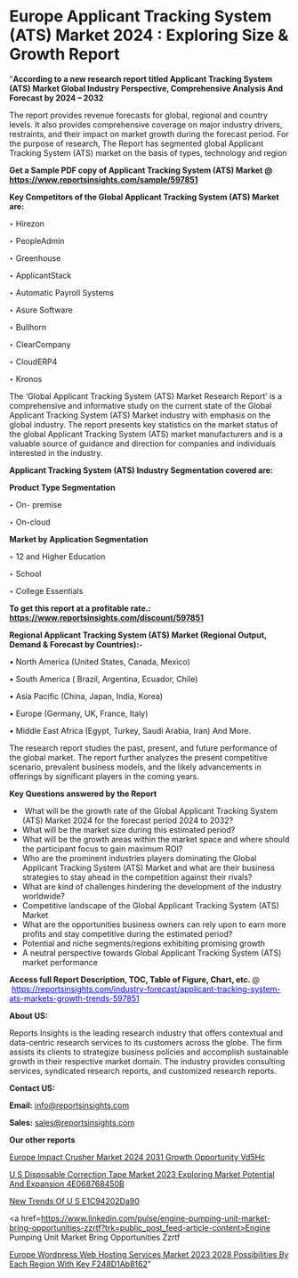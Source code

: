 # Europe Applicant Tracking System (ATS) Market 2024 : Exploring Size & Growth Report

"<strong>According to a new research report titled Applicant Tracking System (ATS) Market Global Industry Perspective, Comprehensive Analysis And Forecast by 2024 – 2032</strong>

The report provides revenue forecasts for global, regional and country levels. It also provides comprehensive coverage on major industry drivers, restraints, and their impact on market growth during the forecast period. For the purpose of research, The Report has segmented global Applicant Tracking System (ATS) market on the basis of types, technology and region

<strong>Get a Sample PDF copy of Applicant Tracking System (ATS) Market </strong><strong>@<a href=https://www.reportsinsights.com/sample/597851 style=color:#0000ff;> https://www.reportsinsights.com/sample/597851</a></strong></font>

<strong>Key Competitors of the Global Applicant Tracking System (ATS) Market are:</strong>

‣ Hirezon


‣ PeopleAdmin


‣ Greenhouse


‣ ApplicantStack


‣ Automatic Payroll Systems


‣ Asure Software


‣ Bullhorn


‣ ClearCompany


‣ CloudERP4


‣ Kronos

The ‘Global Applicant Tracking System (ATS) Market Research Report’ is a comprehensive and informative study on the current state of the Global Applicant Tracking System (ATS) Market industry with emphasis on the global industry. The report presents key statistics on the market status of the global Applicant Tracking System (ATS) market manufacturers and is a valuable source of guidance and direction for companies and individuals interested in the industry.

<strong>Applicant Tracking System (ATS) Industry Segmentation covered are:</strong>

<strong>Product Type Segmentation</strong>

‣    On- premise


‣ On-cloud

<strong>Market by Application Segmentation</strong>

‣   12 and Higher Education


‣ School


‣ College Essentials

<strong>To get this report at a profitable rate.: <a href=https://www.reportsinsights.com/discount/597851 style=color:#0000ff;>https://www.reportsinsights.com/discount/597851</a></strong></font>

<strong>Regional Applicant Tracking System (ATS) Market (Regional Output, Demand &amp; Forecast by Countries):-</strong>

• North America (United States, Canada, Mexico)

• South America ( Brazil, Argentina, Ecuador, Chile)

• Asia Pacific (China, Japan, India, Korea)

• Europe (Germany, UK, France, Italy)

• Middle East Africa (Egypt, Turkey, Saudi Arabia, Iran) And More.

The research report studies the past, present, and future performance of the global market. The report further analyzes the present competitive scenario, prevalent business models, and the likely advancements in offerings by significant players in the coming years.

<strong>Key Questions answered by the Report</strong>
<ul>
  <li> What will be the growth rate of the Global Applicant Tracking System (ATS) Market 2024 for the forecast period 2024 to 2032?</li>
  <li>What will be the market size during this estimated period?</li>
  <li>What will be the growth areas within the market space and where should the participant focus to gain maximum ROI?</li>
  <li>Who are the prominent industries players dominating the Global Applicant Tracking System (ATS) Market and what are their business strategies to stay ahead in the competition against their rivals?</li>
  <li>What are kind of challenges hindering the development of the industry worldwide?</li>
  <li>Competitive landscape of the Global Applicant Tracking System (ATS) Market</li>
  <li>What are the opportunities business owners can rely upon to earn more profits and stay competitive during the estimated period?</li>
  <li>Potential and niche segments/regions exhibiting promising growth</li>
  <li>A neutral perspective towards Global Applicant Tracking System (ATS) market performance</li>
</ul>
<strong>Access full Report Description, TOC, Table of Figure, Chart, etc. </strong>@  <a href=https://reportsinsights.com/industry-forecast/applicant-tracking-system-ats-markets-growth-trends-597851 style=color:#0000ff;>https://reportsinsights.com/industry-forecast/applicant-tracking-system-ats-markets-growth-trends-597851</a></font>

<strong><strong>About US</strong>:</strong>

Reports Insights is the leading research industry that offers contextual and data-centric research services to its customers across the globe. The firm assists its clients to strategize business policies and accomplish sustainable growth in their respective market domain. The industry provides consulting services, syndicated research reports, and customized research reports.

<strong>Contact US:</strong>

<p class=""""><b>Email:</b> <a href=mailto:info@reportsinsights.com>info@reportsinsights.com</a></p>
<p class=""""><b>Sales:</b> <a href=mailto:sales@reportsinsights.com>sales@reportsinsights.com</a></p>

<strong>Our other reports</strong>

<a href=https://www.linkedin.com/pulse/europe-impact-crusher-market-2024-2031-growth-opportunity-vd5hc/>Europe Impact Crusher Market 2024 2031 Growth Opportunity Vd5Hc</a>

<a href=https://medium.com/@anuragakarte041/u-s-disposable-correction-tape-market-2023-exploring-market-potential-and-expansion-4e068768450b>U S Disposable Correction Tape Market 2023 Exploring Market Potential And Expansion 4E068768450B</a>

<a href=https://medium.com/@patelamau/new-trends-of-u-s-e1c94202da90>New Trends Of U S E1C94202Da90</a>

<a href=https://www.linkedin.com/pulse/engine-pumping-unit-market-bring-opportunities-zzrtf?trk=public_post_feed-article-content>Engine Pumping Unit Market Bring Opportunities Zzrtf</a>

<a href=https://medium.com/@reportsinsights23/europe-wordpress-web-hosting-services-market-2023-2028-possibilities-by-each-region-with-key-f248d1ab8162>Europe Wordpress Web Hosting Services Market 2023 2028 Possibilities By Each Region With Key F248D1Ab8162</a>"
